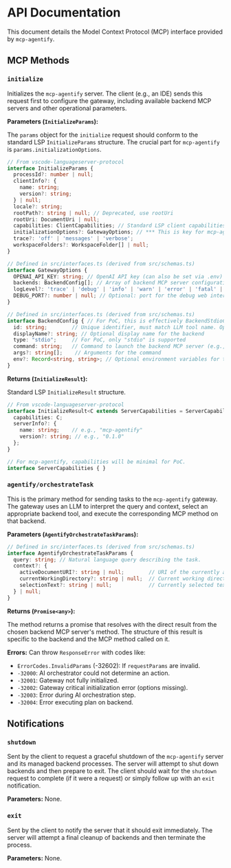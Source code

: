 # API Documentation

This document details the Model Context Protocol (MCP) interface provided by `mcp-agentify`.

## MCP Methods

### `initialize`

Initializes the `mcp-agentify` server. The client (e.g., an IDE) sends this request first to configure the gateway, including available backend MCP servers and other operational parameters.

**Parameters (`InitializeParams`):**

The `params` object for the `initialize` request should conform to the standard LSP `InitializeParams` structure. The crucial part for `mcp-agentify` is `params.initializationOptions`.

```typescript
// From vscode-languageserver-protocol
interface InitializeParams {
  processId?: number | null;
  clientInfo?: {
    name: string;
    version?: string;
  } | null;
  locale?: string;
  rootPath?: string | null; // Deprecated, use rootUri
  rootUri: DocumentUri | null;
  capabilities: ClientCapabilities; // Standard LSP client capabilities
  initializationOptions?: GatewayOptions; // *** This is key for mcp-agentify ***
  trace?: 'off' | 'messages' | 'verbose';
  workspaceFolders?: WorkspaceFolder[] | null;
}

// Defined in src/interfaces.ts (derived from src/schemas.ts)
interface GatewayOptions {
  OPENAI_API_KEY: string; // OpenAI API key (can also be set via .env)
  backends: BackendConfig[]; // Array of backend MCP server configurations
  logLevel?: 'trace' | 'debug' | 'info' | 'warn' | 'error' | 'fatal' | 'silent'; // Optional: desired log level for the gateway
  DEBUG_PORT?: number | null; // Optional: port for the debug web interface
}

// Defined in src/interfaces.ts (derived from src/schemas.ts)
interface BackendConfig { // For PoC, this is effectively BackendStdioConfig
  id: string;        // Unique identifier, must match LLM tool name. OpenAI Tool Name compliant (^[a-zA-Z0-9_-]{1,64}$)
  displayName?: string; // Optional display name for the backend
  type: "stdio";     // For PoC, only "stdio" is supported
  command: string;   // Command to launch the backend MCP server (e.g., "npx")
  args?: string[];    // Arguments for the command
  env?: Record<string, string>; // Optional environment variables for the backend process
}
```

**Returns (`InitializeResult`):**

Standard LSP `InitializeResult` structure.

```typescript
// From vscode-languageserver-protocol
interface InitializeResult<C extends ServerCapabilities = ServerCapabilities> {
  capabilities: C;
  serverInfo?: {
    name: string;    // e.g., "mcp-agentify"
    version?: string; // e.g., "0.1.0"
  };
}

// For mcp-agentify, capabilities will be minimal for PoC.
interface ServerCapabilities { }
```

### `agentify/orchestrateTask`

This is the primary method for sending tasks to the `mcp-agentify` gateway. The gateway uses an LLM to interpret the query and context, select an appropriate backend tool, and execute the corresponding MCP method on that backend.

**Parameters (`AgentifyOrchestrateTaskParams`):**

```typescript
// Defined in src/interfaces.ts (derived from src/schemas.ts)
interface AgentifyOrchestrateTaskParams {
  query: string; // Natural language query describing the task.
  context?: {
    activeDocumentURI?: string | null;        // URI of the currently active document in the IDE.
    currentWorkingDirectory?: string | null;  // Current working directory of the client/IDE.
    selectionText?: string | null;            // Currently selected text in the IDE.
  } | null;
}
```

**Returns (`Promise<any>`):**

The method returns a promise that resolves with the direct result from the chosen backend MCP server's method. The structure of this result is specific to the backend and the MCP method called on it.

**Errors:**
Can throw `ResponseError` with codes like:
- `ErrorCodes.InvalidParams` (-32602): If `requestParams` are invalid.
- `-32000`: AI orchestrator could not determine an action.
- `-32001`: Gateway not fully initialized.
- `-32002`: Gateway critical initialization error (options missing).
- `-32003`: Error during AI orchestration step.
- `-32004`: Error executing plan on backend.

## Notifications

### `shutdown`

Sent by the client to request a graceful shutdown of the `mcp-agentify` server and its managed backend processes. The server will attempt to shut down backends and then prepare to exit. The client should wait for the `shutdown` request to complete (if it were a request) or simply follow up with an `exit` notification.

**Parameters:** None.

### `exit`

Sent by the client to notify the server that it should exit immediately. The server will attempt a final cleanup of backends and then terminate the process.

**Parameters:** None. 